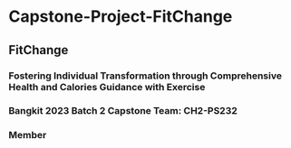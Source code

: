 # Capstone-Project-FitChange

## FitChange
### Fostering Individual Transformation through Comprehensive Health and Calories Guidance with Exercise
### Bangkit 2023 Batch 2 Capstone Team: CH2-PS232

### Member 
